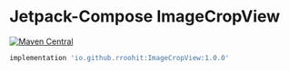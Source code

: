 # Jetpack-Compose ImageCropView

[![Maven Central](https://maven-badges.herokuapp.com/maven-central/io.github.rroohit/ImageCropView/badge.svg)](https://maven-badges.herokuapp.com/maven-central/io.github.rroohit/ImageCropView)

```groovy
implementation 'io.github.rroohit:ImageCropView:1.0.0'
```